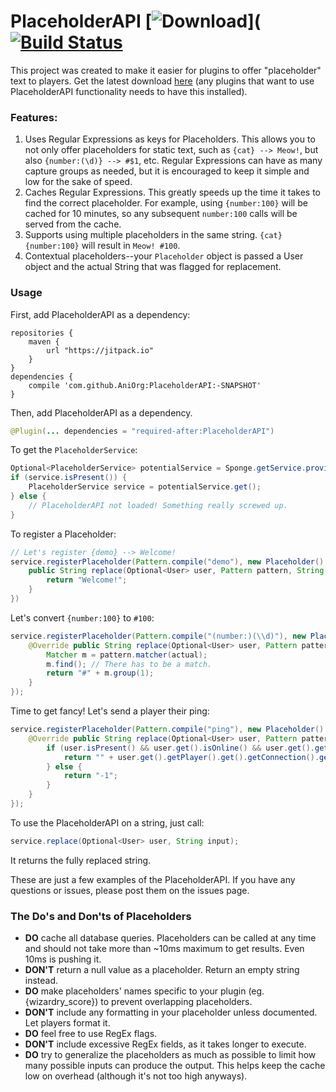 # PlaceholderAPI [![Download](https://img.shields.io/badge/download-1.0--SNAPSHOT-green.svg)]([![Build Status](https://travis-ci.org/AniOrg/PlaceholderAPI.svg?branch=master)](https://travis-ci.org/AniOrg/PlaceholderAPI)

This project was created to make it easier for plugins to offer "placeholder" text to players. Get the latest download [here](https://github.com/AniOrg/PlaceholderAPI/releases/latest) (any plugins that want to use PlaceholderAPI functionality needs to have this installed).

### Features:
1. Uses Regular Expressions as keys for Placeholders. This allows you to not only offer placeholders for static text, such as ```{cat} --> Meow!```,
but also ```{number:(\d)} --> #$1```, etc. Regular Expressions can have as many capture groups as needed, but it is encouraged to keep it simple
and low for the sake of speed.
2. Caches Regular Expressions. This greatly speeds up the time it takes to find the correct placeholder. For example, using `{number:100}` will be
cached for 10 minutes, so any subsequent `number:100` calls will be served from the cache.
3. Supports using multiple placeholders in the same string. `{cat} {number:100}` will result in `Meow! #100`.
4. Contextual placeholders--your `Placeholder` object is passed a User object and the actual String that was flagged for replacement.

### Usage

First, add PlaceholderAPI as a dependency:
```
repositories {
    maven {
        url "https://jitpack.io"
    }
}
dependencies {
    compile 'com.github.AniOrg:PlaceholderAPI:-SNAPSHOT'
}
```

Then, add PlaceholderAPI as a dependency.
```java
@Plugin(... dependencies = "required-after:PlaceholderAPI")
```

To get the `PlaceholderService`:
```java
Optional<PlaceholderService> potentialService = Sponge.getService.provide(PlaceholderService.class);
if (service.isPresent()) {
    PlaceholderService service = potentialService.get();
} else {
    // PlaceholderAPI not loaded! Something really screwed up.
}
```

To register a Placeholder:
```java
// Let's register {demo} --> Welcome!
service.registerPlaceholder(Pattern.compile("demo"), new Placeholder() {
    public String replace(Optional<User> user, Pattern pattern, String actual) {
        return "Welcome!";
    }
})
```

Let's convert `{number:100}` to `#100`:
```java
service.registerPlaceholder(Pattern.compile("(number:)(\\d)"), new Placeholder() {
    @Override public String replace(Optional<User> user, Pattern pattern, String actual) {
        Matcher m = pattern.matcher(actual);
        m.find(); // There has to be a match.
        return "#" + m.group(1);
    }
});
```

Time to get fancy! Let's send a player their ping:
```java
service.registerPlaceholder(Pattern.compile("ping"), new Placeholder() {
    @Override public String replace(Optional<User> user, Pattern pattern, String actual) {
        if (user.isPresent() && user.get().isOnline() && user.get().getPlayer().isPresent()) {
            return "" + user.get().getPlayer().get().getConnection().getPing();
        } else {
            return "-1";
        }
    }
});
```

To use the PlaceholderAPI on a string, just call:
```java
service.replace(Optional<User> user, String input);
```
It returns the fully replaced string.

These are just a few examples of the PlaceholderAPI. If you have any questions or issues, please post them on the issues page.

### The Do's and Don'ts of Placeholders
* __DO__ cache all database queries. Placeholders can be called at any time and should not take more than ~10ms maximum to get results. Even 10ms
is pushing it.
* __DON'T__ return a null value as a placeholder. Return an empty string instead.
* __DO__ make placeholders' names specific to your plugin (eg. {wizardry_score}) to prevent overlapping placeholders.
* __DON'T__ include any formatting in your placeholder unless documented. Let players format it.
* __DO__ feel free to use RegEx flags.
* __DON'T__ include excessive RegEx fields, as it takes longer to execute.
* __DO__ try to generalize the placeholders as much as possible to limit how many possible inputs can produce the output. This helps keep the cache
 low on overhead (although it's not too high anyways).
